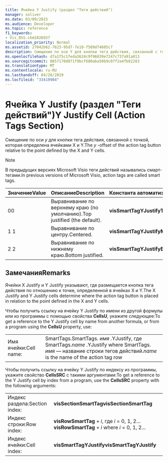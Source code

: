```yaml
---
title: Ячейка Y Justify (раздел "Теги действий")
manager: soliver
ms.date: 03/09/2015
ms.audience: Developer
ms.topic: reference
f1_keywords:
- Vis_DSS.chm1026937
localization_priority: Normal
ms.assetid: 27042b62-7623-95d7-7e10-f589d74605c7
description: Смещение по оси Y для кнопки тега действия, связанной с точкой, которая определена ячейками X и Y.
ms.openlocfilehash: d7a1f5c1feda3624c9f96039e7247c737a91a813
ms.sourcegitcommit: 8657170d071f9bcf680aba50b9c07f2a4fb82283
ms.translationtype: MT
ms.contentlocale: ru-RU
ms.lasthandoff: 04/28/2019
ms.locfileid: "33419984"
---
```

# <a name="y-justify-cell-action-tags-section"></a><span data-ttu-id="97082-103">Ячейка Y Justify (раздел "Теги действий")</span><span class="sxs-lookup"><span data-stu-id="97082-103">Y Justify Cell (Action Tags Section)</span></span>

<span data-ttu-id="97082-104">Смещение по оси *y* для кнопки тега действия, связанной с точкой, которая определена ячейками X и Y.</span><span class="sxs-lookup"><span data-stu-id="97082-104">The  *y*  -offset of the action tag button relative to the point defined by the X and Y cells.</span></span> 
  
> [!NOTE]
> <span data-ttu-id="97082-105">В предыдущих версиях Microsoft Visio теги действий назывались смарт-тегами.</span><span class="sxs-lookup"><span data-stu-id="97082-105">In previous versions of Microsoft Visio, action tags are called smart tags.</span></span> 
  
|<span data-ttu-id="97082-106">**Значение**</span><span class="sxs-lookup"><span data-stu-id="97082-106">**Value**</span></span>|<span data-ttu-id="97082-107">**Описание**</span><span class="sxs-lookup"><span data-stu-id="97082-107">**Description**</span></span>|<span data-ttu-id="97082-108">**Константа автоматизации**</span><span class="sxs-lookup"><span data-stu-id="97082-108">**Automation constant**</span></span>|
|:-----|:-----|:-----|
| <span data-ttu-id="97082-109">0</span><span class="sxs-lookup"><span data-stu-id="97082-109">0</span></span>  <br/> | <span data-ttu-id="97082-110">Выравнивание по верхнему краю (по умолчанию).</span><span class="sxs-lookup"><span data-stu-id="97082-110">Top justified (the default).</span></span>  <br/> |<span data-ttu-id="97082-111">**visSmartTagYJustifyTop**</span><span class="sxs-lookup"><span data-stu-id="97082-111">**visSmartTagYJustifyTop**</span></span> <br/> |
| <span data-ttu-id="97082-112">1 </span><span class="sxs-lookup"><span data-stu-id="97082-112">1</span></span>  <br/> | <span data-ttu-id="97082-113">Выравнивание по центру.</span><span class="sxs-lookup"><span data-stu-id="97082-113">Centered.</span></span>  <br/> |<span data-ttu-id="97082-114">**visSmartTagYJustifyMiddle**</span><span class="sxs-lookup"><span data-stu-id="97082-114">**visSmartTagYJustifyMiddle**</span></span> <br/> |
| <span data-ttu-id="97082-115">2 </span><span class="sxs-lookup"><span data-stu-id="97082-115">2</span></span>  <br/> | <span data-ttu-id="97082-116">Выравнивание по нижнему краю.</span><span class="sxs-lookup"><span data-stu-id="97082-116">Bottom justified.</span></span>  <br/> |<span data-ttu-id="97082-117">**visSmartTagYJustifyBottom**</span><span class="sxs-lookup"><span data-stu-id="97082-117">**visSmartTagYJustifyBottom**</span></span> <br/> |
   
## <a name="remarks"></a><span data-ttu-id="97082-118">Замечания</span><span class="sxs-lookup"><span data-stu-id="97082-118">Remarks</span></span>

<span data-ttu-id="97082-119">Ячейки X Justify и Y Justify указывают, где размещается кнопка тега действия по отношению к точке, определенной в ячейках X и Y.</span><span class="sxs-lookup"><span data-stu-id="97082-119">The X Justify and Y Justify cells determine where the action tag button is placed in relation to the point defined in the X and Y cells.</span></span>
  
<span data-ttu-id="97082-120">Чтобы получить ссылку на ячейку Y Justify по имени из другой формулы или из программы с помощью свойства **CellsU**, укажите следующее:</span><span class="sxs-lookup"><span data-stu-id="97082-120">To get a reference to the Y Justify cell by name from another formula, or from a program using the **CellsU** property, use:</span></span> 
  
|||
|:-----|:-----|
| <span data-ttu-id="97082-121">Имя ячейки:</span><span class="sxs-lookup"><span data-stu-id="97082-121">Cell name:</span></span>  <br/> | <span data-ttu-id="97082-122">SmartTags.</span><span class="sxs-lookup"><span data-stu-id="97082-122">SmartTags.</span></span>  <span data-ttu-id="97082-123">*имя* .YJustify, где SmartTags.</span><span class="sxs-lookup"><span data-stu-id="97082-123">*name*  .YJustify           where SmartTags.</span></span> <span data-ttu-id="97082-124">*имя* — название строки тегов действий.</span><span class="sxs-lookup"><span data-stu-id="97082-124">*name*  is the name of the action tag row</span></span>  <br/> |
   
<span data-ttu-id="97082-125">Чтобы получить ссылку на ячейку Y Justify по индексу из программы, укажите свойство **CellsSRC** с такими аргументами:</span><span class="sxs-lookup"><span data-stu-id="97082-125">To get a reference to the Y Justify cell by index from a program, use the **CellsSRC** property with the following arguments:</span></span> 
  
|||
|:-----|:-----|
| <span data-ttu-id="97082-126">Индекс раздела:</span><span class="sxs-lookup"><span data-stu-id="97082-126">Section index:</span></span>  <br/> |<span data-ttu-id="97082-127">**visSectionSmartTag**</span><span class="sxs-lookup"><span data-stu-id="97082-127">**visSectionSmartTag**</span></span> <br/> |
| <span data-ttu-id="97082-128">Индекс строки:</span><span class="sxs-lookup"><span data-stu-id="97082-128">Row index:</span></span>  <br/> |<span data-ttu-id="97082-129">**visRowSmartTag** +  *i*, где *i* = 0, 1, 2…</span><span class="sxs-lookup"><span data-stu-id="97082-129">**visRowSmartTag** +  *i*            where  *i*  = 0, 1, 2...</span></span>  <br/> |
| <span data-ttu-id="97082-130">Индекс ячейки:</span><span class="sxs-lookup"><span data-stu-id="97082-130">Cell index:</span></span>  <br/> |<span data-ttu-id="97082-131">**visSmartTagYJustify**</span><span class="sxs-lookup"><span data-stu-id="97082-131">**visSmartTagYJustify**</span></span> <br/> |
   

